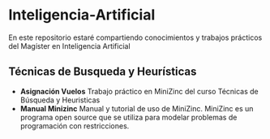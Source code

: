 # Inteligencia-Artificial
En este repositorio estaré compartiendo conocimientos y trabajos prácticos del Magíster en Inteligencia Artificial
## Técnicas de Busqueda y Heurísticas 
* **Asignación Vuelos** Trabajo práctico en MiniZinc del curso Técnicas de Búsqueda y Heuristicas
* **Manual Minizinc** Manual y tutorial de uso de MiniZinc. MiniZinc es un programa open source que se utiliza para modelar problemas de programación con restricciones. 
